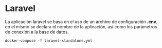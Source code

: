 # Laravel

La aplicación laravel se basa en el uso de un archivo de configuración **.env**, en el mismo se declara el nombre de la aplicación, así como los parámetros de conexión a la base de datos.

```
docker-compose -f laravel-standalone.yml
```
